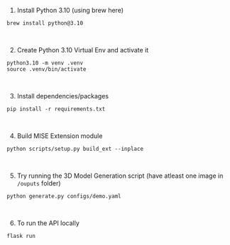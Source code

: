 1. Install Python 3.10 (using brew here)
```
brew install python@3.10
```

&nbsp;

2. Create Python 3.10 Virtual Env and activate it
```
python3.10 -m venv .venv
source .venv/bin/activate
```

&nbsp;

3. Install dependencies/packages
```
pip install -r requirements.txt
```

&nbsp;

4. Build MISE Extension module
```
python scripts/setup.py build_ext --inplace
```

&nbsp;

5. Try running the 3D Model Generation script (have atleast one image in `/ouputs` folder)
```
python generate.py configs/demo.yaml
```

&nbsp;

6. To run the API locally
```
flask run
```
